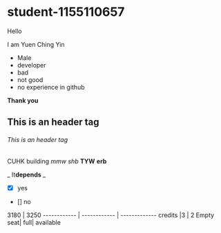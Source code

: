 # student-1155110657

Hello

I am Yuen Ching Yin

* Male
* developer
 * bad
 * not good
* no experience in github

**Thank you**

## This is an header tag
###### This is an header tag

CUHK building
*mmw*
_shb_
**TYW**
__erb__

_ It**depends** _

- [x] yes
- [] no

3180 | 3250
------------ | ------------ | -------------
credits |3 | 2
Empty seat| full| available

